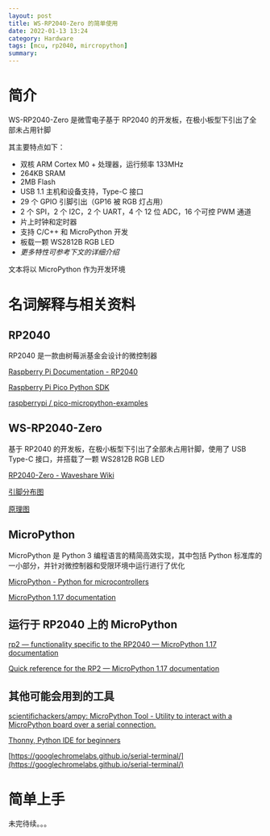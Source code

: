 ```yaml
---
layout: post
title: WS-RP2040-Zero 的简单使用
date: 2022-01-13 13:24
category: Hardware
tags: [mcu, rp2040, mircropython]
summary: 
---
```


# 简介

WS-RP2040-Zero 是微雪电子基于 RP2040 的开发板，在极小板型下引出了全部未占用针脚

其主要特点如下：
- 双核 ARM Cortex M0 + 处理器，运行频率 133MHz
- 264KB SRAM
- 2MB Flash
- USB 1.1 主机和设备支持，Type-C 接口
- 29 个 GPIO 引脚引出（GP16 被 RGB 灯占用）
- 2 个 SPI，2 个 I2C，2 个 UART，4 个 12 位 ADC，16 个可控 PWM 通道
- 片上时钟和定时器
- 支持 C/C++ 和 MicroPython 开发
- 板载一颗 WS2812B RGB LED
- *更多特性可参考下文的详细介绍*

文本将以 MicroPython 作为开发环境

# 名词解释与相关资料

## RP2040

RP2040 是一款由树莓派基金会设计的微控制器

[Raspberry Pi Documentation - RP2040](https://www.raspberrypi.com/documentation/microcontrollers/rp2040.html)

[Raspberry Pi Pico Python SDK](https://datasheets.raspberrypi.com/pico/raspberry-pi-pico-python-sdk.pdf)

[raspberrypi / pico-micropython-examples](https://github.com/raspberrypi/pico-micropython-examples)

## WS-RP2040-Zero

基于 RP2040 的开发板，在极小板型下引出了全部未占用针脚，使用了 USB Type-C 接口，并搭载了一颗 WS2812B RGB LED

[RP2040-Zero - Waveshare Wiki](https://www.waveshare.net/wiki/RP2040-Zero)

[引脚分布图](/assets/2022/引脚分布-RP2040-Zero-2.jpg)

[原理图](https://www.waveshare.net/w/upload/4/4c/RP2040_Zero.pdf)

## MicroPython

MicroPython 是 Python 3 编程语言的精简高效实现，其中包括 Python 标准库的一小部分，并针对微控制器和受限环境中运行进行了优化

[MicroPython - Python for microcontrollers](https://micropython.org/)

[MicroPython 1.17 documentation](https://docs.micropython.org/en/latest/)

## 运行于 RP2040 上的 MicroPython

[rp2 — functionality specific to the RP2040 — MicroPython 1.17 documentation](https://docs.micropython.org/en/latest/library/rp2.html)

[Quick reference for the RP2 — MicroPython 1.17 documentation](https://docs.micropython.org/en/latest/rp2/quickref.html)

## 其他可能会用到的工具

[scientifichackers/ampy: MicroPython Tool - Utility to interact with a MicroPython board over a serial connection.](https://github.com/scientifichackers/ampy)

[Thonny, Python IDE for beginners](https://thonny.org/)

[https://googlechromelabs.github.io/serial-terminal/](https://googlechromelabs.github.io/serial-terminal/)


# 简单上手

未完待续。。。